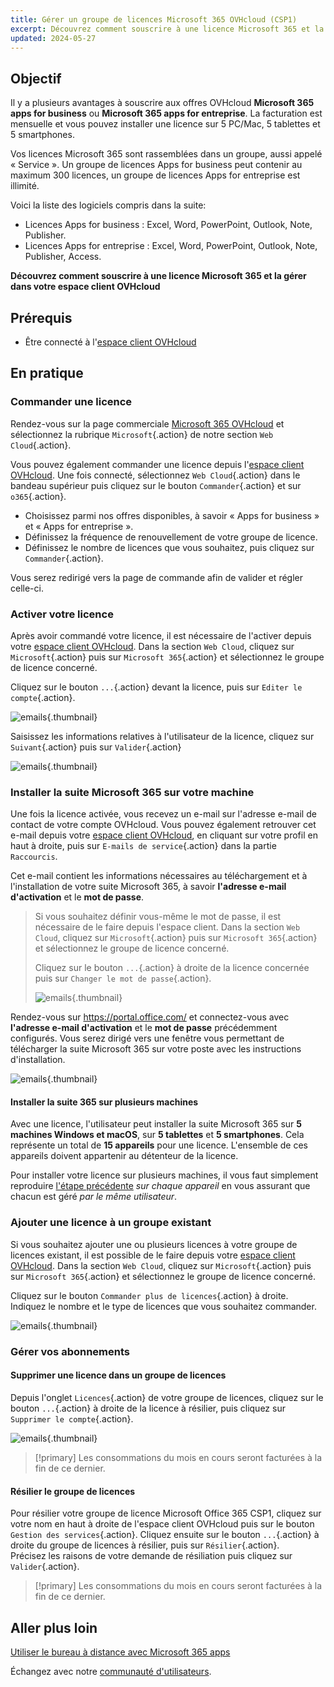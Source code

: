 ```yaml
---
title: Gérer un groupe de licences Microsoft 365 OVHcloud (CSP1)
excerpt: Découvrez comment souscrire à une licence Microsoft 365 et la gérer dans votre espace client OVHcloud.
updated: 2024-05-27
---
```


## Objectif

Il y a plusieurs avantages à souscrire aux offres OVHcloud **Microsoft 365 apps for business** ou **Microsoft 365 apps for entreprise**. La facturation est mensuelle et vous pouvez installer une licence sur 5 PC/Mac, 5 tablettes et 5 smartphones.

Vos licences Microsoft 365 sont rassemblées dans un groupe, aussi appelé « Service ». Un groupe de licences Apps for business peut contenir au maximum 300 licences, un groupe de licences Apps for entreprise est illimité.

Voici la liste des logiciels compris dans la suite:

- Licences Apps for business : Excel, Word, PowerPoint, Outlook, Note, Publisher.
- Licences Apps for entreprise : Excel, Word, PowerPoint, Outlook, Note, Publisher, Access.

**Découvrez comment souscrire à une licence Microsoft 365 et la gérer dans votre espace client OVHcloud**

## Prérequis

- Être connecté à l'[espace client OVHcloud](/links/manager)

## En pratique

### Commander une licence

Rendez-vous sur la page commerciale [Microsoft 365 OVHcloud](/links/web/ms365) et sélectionnez la rubrique `Microsoft`{.action} de notre section `Web Cloud`{.action}.

Vous pouvez également commander une licence depuis l'[espace client OVHcloud](/links/manager). Une fois connecté, sélectionnez `Web Cloud`{.action} dans le bandeau supérieur puis cliquez sur le bouton `Commander`{.action} et sur `o365`{.action}.

- Choisissez parmi nos offres disponibles, à savoir « Apps for business » et « Apps for entreprise ».
- Définissez la fréquence de renouvellement de votre groupe de licence.
- Définissez le nombre de licences que vous souhaitez, puis cliquez sur `Commander`{.action}.

Vous serez redirigé vers la page de commande afin de valider et régler celle-ci.

### Activer votre licence

Après avoir commandé votre licence, il est nécessaire de l'activer depuis votre [espace client OVHcloud](/links/manager). Dans la section `Web Cloud`, cliquez sur `Microsoft`{.action} puis sur `Microsoft 365`{.action} et sélectionnez le groupe de licence concerné.

Cliquez sur le bouton `...`{.action} devant la licence, puis sur `Editer le compte`{.action}.

![emails](images/Outlook-cps1-01.png){.thumbnail}

Saisissez les informations relatives à l'utilisateur de la licence, cliquez sur `Suivant`{.action} puis sur `Valider`{.action}

![emails](images/Outlook-cps1-02.png){.thumbnail}

### Installer la suite Microsoft 365 sur votre machine <a name="install365"></a>

Une fois la licence activée, vous recevez un e-mail sur l'adresse e-mail de contact de votre compte OVHcloud. Vous pouvez également retrouver cet e-mail depuis votre [espace client OVHcloud](/links/manager), en cliquant sur votre profil en haut à droite, puis sur `E-mails de service`{.action} dans la partie `Raccourcis`.

Cet e-mail contient les informations nécessaires au téléchargement et à l'installation de votre suite Microsoft 365, à savoir **l'adresse e-mail d'activation** et le **mot de passe**.

>
> Si vous souhaitez définir vous-même le mot de passe, il est nécessaire de le faire depuis l'espace client. Dans la section `Web Cloud`, cliquez sur `Microsoft`{.action} puis sur `Microsoft 365`{.action} et sélectionnez le groupe de licence concerné.
>
> Cliquez sur le bouton `...`{.action} à droite de la licence concernée puis sur `Changer le mot de passe`{.action}.
>
> ![emails](images/Outlook-cps1-03.png){.thumbnail}
>

Rendez-vous sur <https://portal.office.com/> et connectez-vous avec **l'adresse e-mail d'activation** et le **mot de passe** précédemment configurés. Vous serez dirigé vers une fenêtre vous permettant de télécharger la suite Microsoft 365 sur votre poste avec les instructions d'installation.

![emails](images/Outlook-cps1-04.png){.thumbnail}

#### Installer la suite 365 sur plusieurs machines

Avec une licence, l'utilisateur peut installer la suite Microsoft 365 sur **5 machines Windows et macOS**, sur **5 tablettes** et **5 smartphones**. Cela représente un total de **15 appareils** pour une licence. L'ensemble de ces appareils doivent appartenir au détenteur de la licence.

Pour installer votre licence sur plusieurs machines, il vous faut simplement reproduire [l'étape précédente](#install365) *sur chaque appareil* en vous assurant que chacun est géré *par le même utilisateur*.

### Ajouter une licence à un groupe existant

Si vous souhaitez ajouter une ou plusieurs licences à votre groupe de licences existant, il est possible de le faire depuis votre [espace client OVHcloud](/links/manager). Dans la section `Web Cloud`, cliquez sur `Microsoft`{.action} puis sur `Microsoft 365`{.action} et sélectionnez le groupe de licence concerné.

Cliquez sur le bouton `Commander plus de licences`{.action} à droite. Indiquez le nombre et le type de licences que vous souhaitez commander.

![emails](images/Outlook-cps1-05.png){.thumbnail}

### Gérer vos abonnements <a name="managesubscriptions"></a>

#### Supprimer une licence dans un groupe de licences

Depuis l'onglet `Licences`{.action} de votre groupe de licences, cliquez sur le bouton `...`{.action} à droite de la licence à résilier, puis cliquez sur `Supprimer le compte`{.action}.

![emails](images/Outlook-cps1-06.png){.thumbnail}

> [!primary]
> Les consommations du mois en cours seront facturées à la fin de ce dernier.

#### Résilier le groupe de licences

Pour résilier votre groupe de licence Microsoft Office 365 CSP1, cliquez sur votre nom en haut à droite de l'espace client OVHcloud puis sur le bouton `Gestion des services`{.action}. Cliquez ensuite sur le bouton `...`{.action} à droite du groupe de licences à résilier, puis sur `Résilier`{.action}.<br>
Précisez les raisons de votre demande de résiliation puis cliquez sur `Valider`{.action}.

> [!primary]
> Les consommations du mois en cours seront facturées à la fin de ce dernier.

## Aller plus loin

[Utiliser le bureau à distance avec Microsoft 365 apps](/pages/web_cloud/email_and_collaborative_solutions/microsoft_office/office_proplus)

Échangez avec notre [communauté d'utilisateurs](/links/community).
